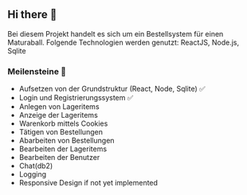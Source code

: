 ## Hi there 👋

Bei diesem Projekt handelt es sich um ein Bestellsystem für einen Maturaball.
Folgende Technologien werden genutzt: ReactJS, Node.js, Sqlite

### Meilensteine 🏅

- Aufsetzen von der Grundstruktur (React, Node, Sqlite) ✅
- Login und Registrierungssystem ✅
- Anlegen von Lageritems
- Anzeige der Lageritems
- Warenkorb mittels Cookies
- Tätigen von Bestellungen
- Abarbeiten von Bestellungen
- Bearbeiten der Lageritems
- Bearbeiten der Benutzer
- Chat(db2)
- Logging
- Responsive Design if not yet implemented
